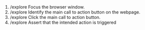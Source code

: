 1. /explore Focus the browser window.
2. /explore Identify the main call to action button on the webpage.
3. /explore Click the main call to action button.
4. /explore Assert that the intended action is triggered